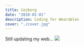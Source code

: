 ```yaml
---
title: Ceiborg
date: "2018-01-01"
description: Coding for Wearables
cover: "./cover.jpg"
---
```


Still updating my web...
![](./cover.jpg)
